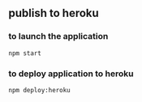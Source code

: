 ## publish to heroku

### to launch the application

`npm start`

### to deploy application to heroku

`npm deploy:heroku`
